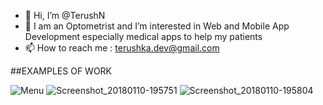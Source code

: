 - 👋 Hi, I’m @TerushN
- 👀 I am an Optometrist and I’m interested in Web and Mobile App Development especially medical apps to help my patients
- 📫 How to reach me : terushka.dev@gmail.com

##EXAMPLES OF WORK 

![Menu](https://user-images.githubusercontent.com/98254788/150671886-00040eb6-c0d8-43eb-8d02-ef8020cb9b96.jpg)
![Screenshot_20180110-195751](https://user-images.githubusercontent.com/98254788/150671900-3a03e8d2-449f-4eae-8631-1342c6c5905d.png)
![Screenshot_20180110-195804](https://user-images.githubusercontent.com/98254788/150671904-45cc21c9-1665-4675-b582-ed8bb224e3e1.png)

<!---
TerushN/TerushN is a ✨ special ✨ repository because its `README.md` (this file) appears on your GitHub profile.
You can click the Preview link to take a look at your changes.
--->
